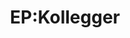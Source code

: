 ---
title: "EP:Kollegger"
url: /bad-st-leonhard-im-lavanttal/ep-kollegger/
shop: Haushaltsgeräte
---